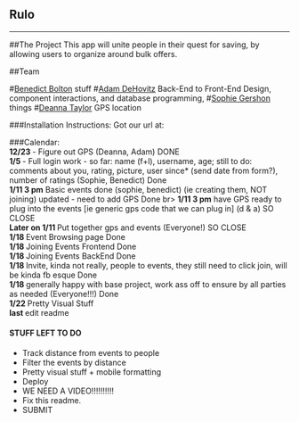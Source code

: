 Rulo
-------------
-------------


##The Project
This app will unite people in their quest for saving, by allowing users to organize around bulk offers. 


##Team

#[Benedict Bolton](https://github.com/Benedict-Bolton) 
stuff
#[Adam DeHovitz](https://github.com/adamdehovitz) 
Back-End to Front-End Design, component interactions, and database programming, 
#[Sophie Gershon](https://github.com/sophgersh) 
things
#[Deanna Taylor](https://github.com/deannataylor) 
GPS location

###Installation Instructions:
Got our url at:

###Calendar: <br>
<b> 12/23 </b> - Figure out GPS (Deanna, Adam) DONE <br>
<b> 1/5 </b> - Full login work - so far: name (f+l), username, age; still to do: comments about you, rating, picture, user since* (send date from form?), number of ratings (Sophie, Benedict) Done <br>
<b> 1/11  3 pm</b> Basic events done (sophie, benedict) (ie creating them, NOT joining) updated - need to add GPS Done br>
<b> 1/11  3 pm</b> have GPS ready to plug into the events [ie generic gps code that we can plug in] (d & a) SO CLOSE <br>
<b> Later on 1/11 </b> Put together gps and events (Everyone!) SO CLOSE  <br>
<b> 1/18 </b> Event Browsing page Done <br>
<b> 1/18 </b> Joining Events Frontend Done <br>
<b> 1/18 </b> Joining Events BackEnd Done <br>
<b> 1/18 </b> Invite, kinda not really, people to events, they still need to click join, will be kinda fb esque Done <br>
<b> 1/18 </b> generally happy with base project, work ass off to ensure by all parties as needed (Everyone!!!) Done <br>
<b> 1/22 </b> Pretty Visual Stuff  <br>
<b> last </b> edit readme <br>

#### STUFF LEFT TO DO 
* Track distance from events to people
* Filter the events by distance
* Pretty visual stuff + mobile formatting
* Deploy
* WE NEED A VIDEO!!!!!!!!!!
* Fix this readme.
* SUBMIT

